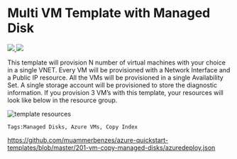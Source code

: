 # Multi VM Template with Managed Disk 

<a href="https://portal.azure.com/#create/Microsoft.Template/uri/https%3A%2F%2Fgithub.com%2Fmuammerbenzes%2Fazure-quickstart-templates%2Fblob%2Fmaster%2F201-vm-copy-managed-disks%2Fazuredeploy.json" target="_blank">
  <img src="http://azuredeploy.net/deploybutton.png"/>
</a>
<a href="http://armviz.io/#/?load=https%3A%2F%2Fgithub.com%2Fmuammerbenzes%2Fazure-quickstart-templates%2Fblob%2Fmaster%2F201-vm-copy-managed-disks%2Fazuredeploy.json" target="_blank">
  <img src="http://armviz.io/visualizebutton.png"/>
</a>

This template will provision N number of virtual machines with your choice in a single VNET. Every VM will be provisioned with a Network Interface and a Public IP resource. All the VMs will be provisioned in a single Availability Set. A single storage account will be provisioned to store the diagnostic information. 
If you provision 3 VM’s with this template, your resources will look like below in the resource group. 

![template resources](images/resources.png "template resource objects")

`Tags:Managed Disks, Azure VMs, Copy Index`

https://github.com/muammerbenzes/azure-quickstart-templates/blob/master/201-vm-copy-managed-disks/azuredeploy.json
